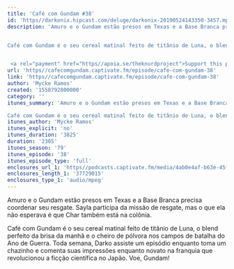 ```yaml
---
title: 'Café com Gundam #38'
id: 'https//darkonix.hipcast.com/deluge/darkonix-20190524143350-3457.mp3'
description: 'Amuro e o Gundam estão presos em Texas e a Base Branca precisa coordenar seu resgate. Sayla participa da missão de resgate, mas o que ela não esperava é que Char também está na colônia.


Café com Gundam é o seu cereal matinal feito de titânio de Luna, o blend perfeito da brisa da manhã e o cheiro de pólvora nos campos de batalha do Ano de Guerra. Toda semana, Darko assiste um episódio enquanto toma um chazinho e comenta suas impressões enquanto novato na franquia que revolucionou a ficção científica no Japão. Voe, Gundam!


 <a rel="payment" href="https//apoia.se/theknurdproject">Support this podcast</a>'
url: 'https//cafecomgundam.captivate.fm/episode/cafe-com-gundam-38'
link: 'https//cafecomgundam.captivate.fm/episode/cafe-com-gundam-38'
author: 'Mycke Ramos'
created: '1558792800000'
category: ''
itunes_summary: 'Amuro e o Gundam estão presos em Texas e a Base Branca precisa coordenar seu resgate. Sayla participa da missão de resgate, mas o que ela não esperava é que Char também está na colônia.

Café com Gundam é o seu cereal matinal feito de titânio de Luna, o blend perfeito da brisa da manhã e o cheiro de pólvora nos campos de batalha do Ano de Guerra. Toda semana, Darko assiste um episódio enquanto toma um chazinho e comenta suas impressões enquanto novato na franquia que revolucionou a ficção científica no Japão. Voe, Gundam!'
itunes_author: 'Mycke Ramos'
itunes_explicit: 'no'
itunes_duration: '3825'
duration: '2305'
itunes_season: '79'
itunes_episode: '38'
itunes_episode_type: 'full'
enclosures_url_1: 'https//podcasts.captivate.fm/media/4ab0e4af-b63e-45fe-9e5e-d6a855874d50/darkonix-20190524143350-3457_tc.mp3'
enclosures_length_1: '37729015'
enclosures_type_1: 'audio/mpeg'
---
```

Amuro e o Gundam estão presos em Texas e a Base Branca precisa coordenar seu resgate. Sayla participa da missão de resgate, mas o que ela não esperava é que Char também está na colônia.

Café com Gundam é o seu cereal matinal feito de titânio de Luna, o blend perfeito da brisa da manhã e o cheiro de pólvora nos campos de batalha do Ano de Guerra. Toda semana, Darko assiste um episódio enquanto toma um chazinho e comenta suas impressões enquanto novato na franquia que revolucionou a ficção científica no Japão. Voe, Gundam!